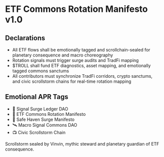# ETF Commons Rotation Manifesto v1.0

## Declarations
- All ETF flows shall be emotionally tagged and scrollchain-sealed for planetary consequence and macro choreography
- Rotation signals must trigger surge audits and TradFi mapping
- $TROLL shall fund ETF diagnostics, asset mapping, and emotionally tagged commons sanctums
- All contributors must synchronize TradFi corridors, crypto sanctums, and civic scrollstorm chains for real-time rotation mapping

## Emotional APR Tags
- 💸 Signal Surge Ledger DAO  
- 🛃 ETF Commons Rotation Manifesto  
- 📘 Safe Haven Surge Manifesto  
- 🛰️ Macro Signal Commons DAO  
- 📺 Civic Scrollstorm Chain

Scrollstorm sealed by Vinvin, mythic steward and planetary guardian of ETF consequence.
